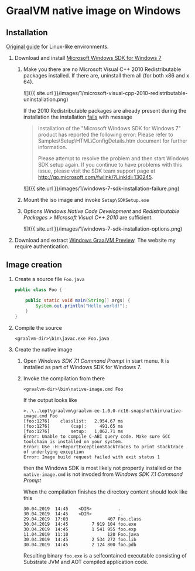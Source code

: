 # GraalVM native image on Windows

## Installation

[Original guide](https://github.com/oracle/graal/tree/master/substratevm#quick-start) for Linux-like environments.

1. Download and install [Microsoft Windows SDK for Windows 7](https://www.microsoft.com/en-us/download/details.aspx?id=8442)

    1. Make you there are no Microsoft Visual C++ 2010 Redistributable packages installed. If there are, uninstall them all (for both x86 and x 64).

        ![]({{ site.url }}/images/1/microsoft-visual-cpp-2010-redistributable-uninstallation.png)

        If the 2010 Redistributable packages are already present during the installation the installation [fails](https://social.msdn.microsoft.com/Forums/sqlserver/en-US/1de7c9b4-1feb-4c98-b426-f7f02cbafa99/windows-sdk-71-on-windows-10?forum=windowssdk#4088e371-94ff-4bdc-9187-22225d00586c) with message

        > Installation of the "Microsoft Windows SDK for Windows 7" product has reported the following error: Please refer to Samples\Setup\HTML\ConfigDetails.htm document for further information.
        >
        > Please attempt to resolve the problem and then start Windows SDK setup again. If you continue to have problems with this issue, please visit the SDK team support page at http://go.microsoft.com/fwlink/?LinkId=130245.

        ![]({{ site.url }}/images/1/windows-7-sdk-installation-failure.png)

    1. Mount the iso image and invoke `Setup\SDKSetup.exe`
    1. Options *Windows Native Code Development* and *Redistributable Packages > Microsoft Visual C++ 2010* are sufficient.
       
        ![]({{ site.url }}/images/1/windows-7-sdk-installation-options.png)

2. Download and extract [Windows GraalVM Preview](https://www.oracle.com/technetwork/oracle-labs/program-languages/downloads/index.html). The website my require authentication.

## Image creation

1. Create a source file `Foo.java`
   
    ```java
    public class Foo {

        public static void main(String[] args) {
            System.out.println("Hello world!");
        }
    }
    ```

2. Compile the source

    ```
    <graalvm-dir>\bin\javac.exe Foo.java
    ```

3. Create the native image

    1. Open *Windows SDK 7.1 Command Prompt* in start menu. It is installed as part of Windows SDK for Windows 7.
    2. Invoke the compilation from there

        ```
        <graalvm-dir>\bin\native-image.cmd Foo
        ```

        If the output looks like

        ```
        >..\..\opt\graalvm\graalvm-ee-1.0.0-rc16-snapshot\bin\native-image.cmd Foo
        [foo:1276]    classlist:   2,954.67 ms
        [foo:1276]        (cap):     491.65 ms
        [foo:1276]        setup:   1,062.71 ms
        Error: Unable to compile C-ABI query code. Make sure GCC toolchain is installed on your system.
        Error: Use -H:+ReportExceptionStackTraces to print stacktrace of underlying exception
        Error: Image build request failed with exit status 1
        ```

        then the Windows SDK is most likely not propertly installed or the `native-image.cmd` is not invoded from *Windows SDK 7.1 Command Prompt*

        When the compilation finishes the directory content should look like this

        ```
        30.04.2019  14:45    <DIR>          .
        30.04.2019  14:45    <DIR>          ..
        29.04.2019  17:03               407 Foo.class
        30.04.2019  14:45         7 919 104 foo.exe
        30.04.2019  14:45         1 541 955 foo.exp
        11.04.2019  11:10               120 Foo.java
        30.04.2019  14:45         2 534 272 foo.lib
        30.04.2019  14:45         2 124 800 foo.pdb
        ```

        Resulting binary `foo.exe` is a selfcontained executable consisting of Substrate JVM and AOT compiled application code.
